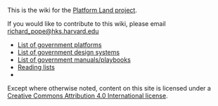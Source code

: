 <!-- TITLE: Welcome to the Platform Land Wiki -->
<!-- SUBTITLE: Somthing-->

This is the wiki for the [Platform Land project](https://www.platformland.org).

If you would like to contribute to this wiki, please email [richard_pope@hks.harvard.edu](mailto:richard_pope@hks.harvard.edu)

* [List of government platforms](government-platforms)
* [List of government design systems](government-design-systems)
* [List of government manuals/playbooks](government-manuals-and-playbooks)
* [Reading lists](reading-lists)
* 


Except where otherwise noted, content on this site is licensed under a [Creative Commons Attribution 4.0 International license](https://creativecommons.org/licenses/by-nc/4.0/).